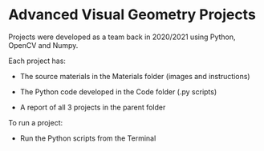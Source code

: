 # Advanced Visual Geometry Projects

Projects were developed as a team back in 2020/2021 using Python, OpenCV and Numpy.

Each project has:
* The source materials in the Materials folder (images and instructions)
* The Python code developed in the Code folder (.py scripts)

* A report of all 3 projects in the parent folder

To run a project:
* Run the Python scripts from the Terminal
